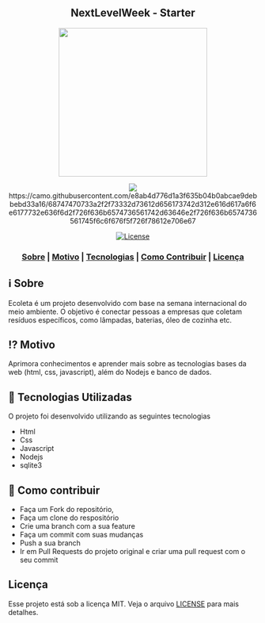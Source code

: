 <h2 align="center">
NextLevelWeek - Starter
</h2>

<p align="center"> 

<img src="https://raw.githubusercontent.com/DanielObara/NLW-1.0/master/.github/logo.svg?sanitize=true" width="300" heigth="300">

</p>

<p align="center">
<img src="https://camo.githubusercontent.com/e8ab4d776d1a3f635b04b0abcae9debbebd33a16/68747470733a2f2f73332d73612d656173742d312e616d617a6f6e6177732e636f6d2f726f636b6574736561742d63646e2f726f636b6574736561745f6c6f676f5f726f78612e706e67">
https://camo.githubusercontent.com/e8ab4d776d1a3f635b04b0abcae9debbebd33a16/68747470733a2f2f73332d73612d656173742d312e616d617a6f6e6177732e636f6d2f726f636b6574736561742d63646e2f726f636b6574736561745f6c6f676f5f726f78612e706e67
</p>

<p align="center">
  <a href="LICENSE" >
<img alt="License" src="https://img.shields.io/badge/license-MIT-%23F8952D">
  </a>
</p>

<h3 align="center">  
  <a href="#information_source-sobre">Sobre</a> |
  <a href="#interrobang-motivo">Motivo</a> | 
  <a href="#rocket-tecnologias-utilizadas">Tecnologias</a> | 
  <a href="#link-como-contribuir">Como Contribuir</a> | 
  <a href="#licença">Licença</a> 
</h3>


## :information_source: Sobre

Ecoleta é um projeto desenvolvido com base na semana internacional do meio ambiente. O objetivo é conectar pessoas a empresas que coletam resíduos específicos, como lâmpadas, baterias, óleo de cozinha etc.

## :interrobang: Motivo

Aprimora conhecimentos e aprender mais sobre as tecnologias bases da web (html, css, javascript), além do Nodejs e banco de dados.

## :rocket: Tecnologias Utilizadas

O projeto foi desenvolvido utilizando as seguintes tecnologias

- Html
- Css
- Javascript
- Nodejs
- sqlite3

## :link: Como contribuir

- Faça um Fork do repositório,
- Faça um clone do respositório
- Crie uma branch com a sua feature
- Faça um commit com suas mudanças
- Push a sua branch
- Ir em Pull Requests do projeto original e criar uma pull request com o seu commit

## Licença
Esse projeto está sob a licença MIT. Veja o arquivo [LICENSE](LICENSE) para mais detalhes.